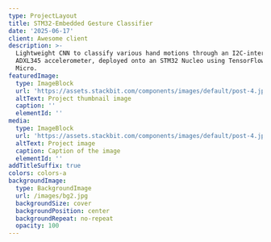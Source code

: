 ```yaml
---
type: ProjectLayout
title: STM32-Embedded Gesture Classifier
date: '2025-06-17'
client: Awesome client
description: >-
  Lightweight CNN to classify various hand motions through an I2C-interfaced
  ADXL345 accelerometer, deployed onto an STM32 Nucleo using TensorFlow Lite
  Micro.
featuredImage:
  type: ImageBlock
  url: 'https://assets.stackbit.com/components/images/default/post-4.jpeg'
  altText: Project thumbnail image
  caption: ''
  elementId: ''
media:
  type: ImageBlock
  url: 'https://assets.stackbit.com/components/images/default/post-4.jpeg'
  altText: Project image
  caption: Caption of the image
  elementId: ''
addTitleSuffix: true
colors: colors-a
backgroundImage:
  type: BackgroundImage
  url: /images/bg2.jpg
  backgroundSize: cover
  backgroundPosition: center
  backgroundRepeat: no-repeat
  opacity: 100
---
```

